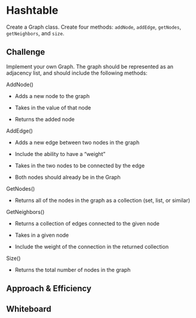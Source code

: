 # Hashtable
Create a Graph class. Create four methods: `addNode`, `addEdge`, `getNodes`, `getNeighbors`, and `size`.

## Challenge
Implement your own Graph. The graph should be represented as an adjacency list, and should include the following methods:

AddNode()

- Adds a new node to the graph

- Takes in the value of that node

- Returns the added node

AddEdge()

- Adds a new edge between two nodes in the graph

- Include the ability to have a “weight”

- Takes in the two nodes to be connected by the edge

- Both nodes should already be in the Graph

GetNodes()

- Returns all of the nodes in the graph as a collection (set, list, or similar)

GetNeighbors()

- Returns a collection of edges connected to the given node

- Takes in a given node

- Include the weight of the connection in the returned collection

Size()

- Returns the total number of nodes in the graph


## Approach & Efficiency
<!-- info goes here -->


## Whiteboard
<!-- ![whiteboard](hashtable.jpg) -->